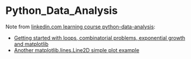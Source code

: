 # Python_Data_Analysis

Note from [linkedin.com learning course python-data-analysis](https://www.linkedin.com/learning/python-data-analysis-2):

* [Getting started with loops, combinatorial problems, exponential growth and matplotlib](docs/02_01_getting_started_with_loops_combinatorial_problems_and_exponential_growth.md)
* [Another matplotlib.lines.Line2D simple plot example](doce/matplotlib.lines.Line2D-simple-example.md) 